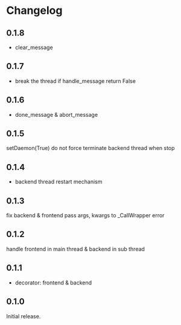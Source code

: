 # Changelog

## 0.1.8

+ clear_message

## 0.1.7

+ break the thread if handle_message return False

## 0.1.6

+ done_message & abort_message

## 0.1.5

setDaemon(True)
do not force terminate backend thread when stop

## 0.1.4

+ backend thread restart mechanism

## 0.1.3

fix backend & frontend pass args, kwargs to _CallWrapper error

## 0.1.2

handle frontend in main thread & backend in sub thread

## 0.1.1

+ decorator: frontend & backend

## 0.1.0

Initial release.
